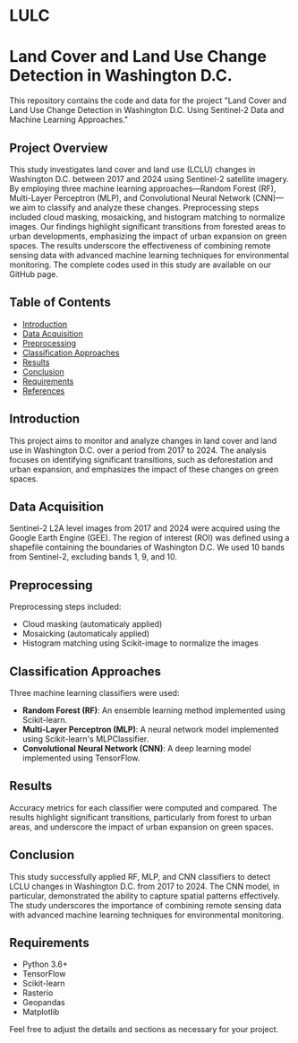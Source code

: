 # LULC
# Land Cover and Land Use Change Detection in Washington D.C.

This repository contains the code and data for the project "Land Cover and Land Use Change Detection in Washington D.C. Using Sentinel-2 Data and Machine Learning Approaches."

## Project Overview

This study investigates land cover and land use (LCLU) changes in Washington D.C. between 2017 and 2024 using Sentinel-2 satellite imagery. By employing three machine learning approaches—Random Forest (RF), Multi-Layer Perceptron (MLP), and Convolutional Neural Network (CNN)—we aim to classify and analyze these changes. Preprocessing steps included cloud masking, mosaicking, and histogram matching to normalize images. Our findings highlight significant transitions from forested areas to urban developments, emphasizing the impact of urban expansion on green spaces. The results underscore the effectiveness of combining remote sensing data with advanced machine learning techniques for environmental monitoring. The complete codes used in this study are available on our GitHub page.




## Table of Contents
- [Introduction](#introduction)
- [Data Acquisition](#data-acquisition)
- [Preprocessing](#preprocessing)
- [Classification Approaches](#classification-approaches)
- [Results](#results)
- [Conclusion](#conclusion)
- [Requirements](#requirements)
- [References](#references)

## Introduction

This project aims to monitor and analyze changes in land cover and land use in Washington D.C. over a period from 2017 to 2024. The analysis focuses on identifying significant transitions, such as deforestation and urban expansion, and emphasizes the impact of these changes on green spaces.

## Data Acquisition

Sentinel-2 L2A level images from 2017 and 2024 were acquired using the Google Earth Engine (GEE). The region of interest (ROI) was defined using a shapefile containing the boundaries of Washington D.C. We used 10 bands from Sentinel-2, excluding bands 1, 9, and 10.

## Preprocessing

Preprocessing steps included:
- Cloud masking (automaticaly applied)
- Mosaicking (automaticaly applied)
- Histogram matching using Scikit-image to normalize the images

## Classification Approaches

Three machine learning classifiers were used:
- **Random Forest (RF)**: An ensemble learning method implemented using Scikit-learn.
- **Multi-Layer Perceptron (MLP)**: A neural network model implemented using Scikit-learn's MLPClassifier.
- **Convolutional Neural Network (CNN)**: A deep learning model implemented using TensorFlow.

## Results

Accuracy metrics for each classifier were computed and compared. The results highlight significant transitions, particularly from forest to urban areas, and underscore the impact of urban expansion on green spaces.

## Conclusion

This study successfully applied RF, MLP, and CNN classifiers to detect LCLU changes in Washington D.C. from 2017 to 2024. The CNN model, in particular, demonstrated the ability to capture spatial patterns effectively. The study underscores the importance of combining remote sensing data with advanced machine learning techniques for environmental monitoring.

## Requirements


- Python 3.6+
- TensorFlow
- Scikit-learn
- Rasterio
- Geopandas
- Matplotlib



Feel free to adjust the details and sections as necessary for your project.
